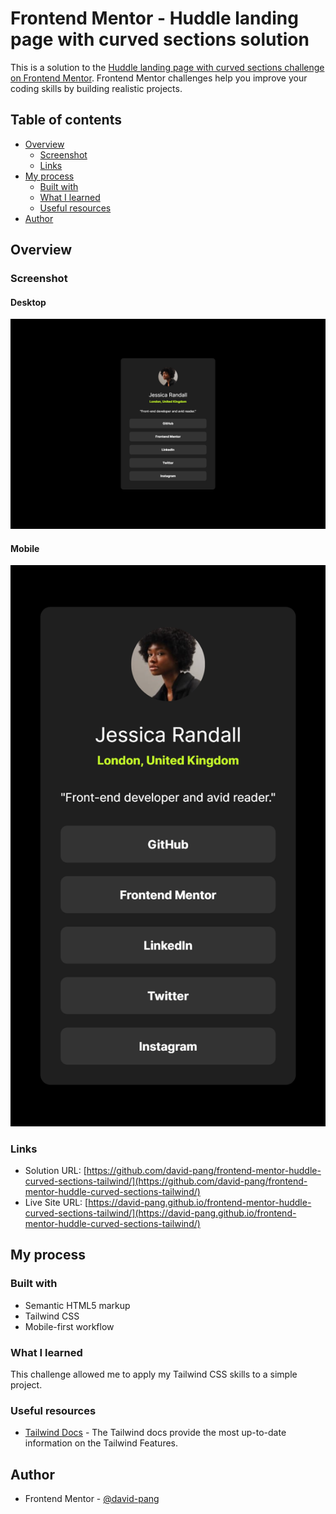 # Frontend Mentor - Huddle landing page with curved sections solution

This is a solution to the [Huddle landing page with curved sections challenge on Frontend Mentor](https://www.frontendmentor.io/challenges/huddle-landing-page-with-curved-sections-5ca5ecd01e82137ec91a50f2). Frontend Mentor challenges help you improve your coding skills by building realistic projects.

## Table of contents

-   [Overview](#overview)
    -   [Screenshot](#screenshot)
    -   [Links](#links)
-   [My process](#my-process)
    -   [Built with](#built-with)
    -   [What I learned](#what-i-learned)
    -   [Useful resources](#useful-resources)
-   [Author](#author)

## Overview

### Screenshot

#### Desktop

![Desktop](./design/solution/desktop.png)

#### Mobile

![Mobile](./design/solution/mobile.png)

### Links

-   Solution URL: [https://github.com/david-pang/frontend-mentor-huddle-curved-sections-tailwind/](https://github.com/david-pang/frontend-mentor-huddle-curved-sections-tailwind/)
-   Live Site URL: [https://david-pang.github.io/frontend-mentor-huddle-curved-sections-tailwind/](https://david-pang.github.io/frontend-mentor-huddle-curved-sections-tailwind/)

## My process

### Built with

-   Semantic HTML5 markup
-   Tailwind CSS
-   Mobile-first workflow

### What I learned

This challenge allowed me to apply my Tailwind CSS skills to a simple project.

### Useful resources

-   [Tailwind Docs](https://tailwindcss.com/docs) - The Tailwind docs provide the most up-to-date information on the Tailwind Features.

## Author

-   Frontend Mentor - [@david-pang](https://www.frontendmentor.io/profile/david-pang)
